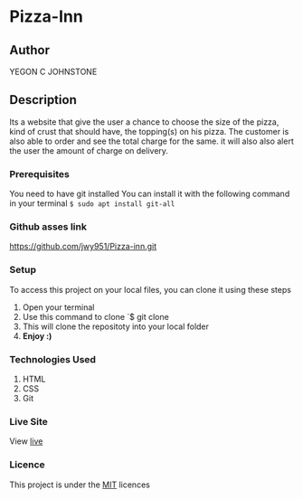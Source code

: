 # Pizza-Inn
## Author
YEGON C JOHNSTONE
## Description
Its a website that give the user a chance to choose the size of the pizza, kind of crust that should have, the topping(s) on his pizza. The customer is also able to order and see the total charge for the same. it will also also alert the user the amount of charge on delivery.
### Prerequisites
You need to have git installed
You can install it with the following command in your terminal
`$ sudo apt install git-all`
### Github asses link
https://github.com/jwy951/Pizza-inn.git
### Setup
To access this project on your local files, you can clone it using these steps
1. Open your terminal
1. Use this command to clone `$ git clone 
1. This will clone the repositoty into your local folder
1. __Enjoy :)__
### Technologies Used
1. HTML
1. CSS
1. Git
### Live Site
View [live](https://https://jwy951.github.io/Pizza-inn//)
### Licence
This project is under the  [MIT](LICENSE) licences